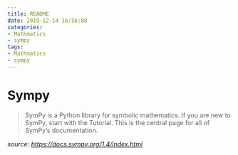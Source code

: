 ```yaml
---
title: README
date: 2019-12-14 16:56:08
categories:
- Mathmatics
- sympy
tags:
- Mathmatics
- sympy
---
```


# Sympy

> SymPy is a Python library for symbolic mathematics. If you are new to SymPy, start with the Tutorial.
This is the central page for all of SymPy’s documentation.

*source: https://docs.sympy.org/1.4/index.html*